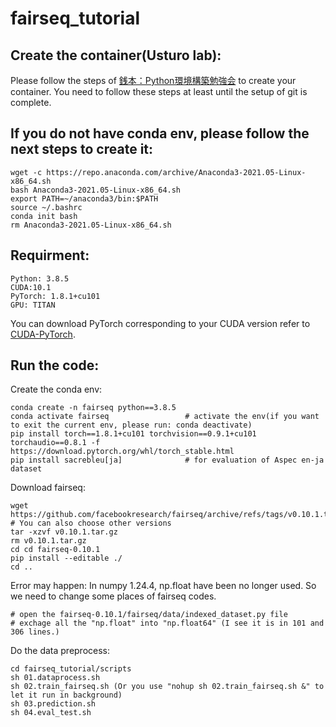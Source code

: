 # fairseq_tutorial
## Create the container(Usturo lab):
Please follow the steps of [銭本：Python環境構築勉強会](http://nlp.iit.tsukuba.ac.jp/local/wiki/index.php?%C1%AC%CB%DC%A1%A7Python%B4%C4%B6%AD%B9%BD%C3%DB%CA%D9%B6%AF%B2%F1) to create your container. 
You need to follow these steps at least until the setup of git is complete.

## If you do not have conda env, please follow the next steps to create it:
```
wget -c https://repo.anaconda.com/archive/Anaconda3-2021.05-Linux-x86_64.sh
bash Anaconda3-2021.05-Linux-x86_64.sh
export PATH=~/anaconda3/bin:$PATH
source ~/.bashrc
conda init bash
rm Anaconda3-2021.05-Linux-x86_64.sh
```

## Requirment:
```
Python: 3.8.5
CUDA:10.1
PyTorch: 1.8.1+cu101 
GPU: TITAN
```
You can download PyTorch corresponding to your CUDA version refer to [CUDA-PyTorch](https://pytorch.org/get-started/previous-versions/).

## Run the code:
Create the conda env:
```
conda create -n fairseq python==3.8.5
conda activate fairseq                 # activate the env(if you want to exit the current env, please run: conda deactivate)
pip install torch==1.8.1+cu101 torchvision==0.9.1+cu101 torchaudio==0.8.1 -f https://download.pytorch.org/whl/torch_stable.html
pip install sacrebleu[ja]              # for evaluation of Aspec en-ja dataset
```
Download fairseq:
```
wget https://github.com/facebookresearch/fairseq/archive/refs/tags/v0.10.1.tar.gz    # You can also choose other versions
tar -xzvf v0.10.1.tar.gz
rm v0.10.1.tar.gz
cd cd fairseq-0.10.1
pip install --editable ./
cd ..
```
Error may happen:
In numpy 1.24.4, np.float have been no longer used. So we need to change some places of fairseq codes.
```
# open the fairseq-0.10.1/fairseq/data/indexed_dataset.py file
# exchage all the "np.float" into "np.float64" (I see it is in 101 and 306 lines.)
```

Do the data preprocess:
```
cd fairseq_tutorial/scripts
sh 01.dataprocess.sh
sh 02.train_fairseq.sh (Or you use "nohup sh 02.train_fairseq.sh &" to let it run in background)
sh 03.prediction.sh
sh 04.eval_test.sh
```
